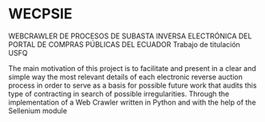 # WECPSIE
WEBCRAWLER DE PROCESOS DE SUBASTA INVERSA ELECTRÓNICA DEL PORTAL DE COMPRAS PÚBLICAS DEL ECUADOR 
Trabajo de titulación USFQ

The main motivation of this project is to facilitate and present in a clear and simple way the most relevant details of each electronic reverse auction process in order to serve as a basis for possible future work that audits this type of contracting in search of possible irregularities. Through the implementation of a Web Crawler written in Python and with the help of the Sellenium module
